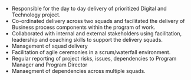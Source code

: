 - Responsible for the day to day delivery of prioritized Digital and Technology project.
- Co-ordinated delivery across two squads and facilitated the delivery of Business process components within the program of work.
- Collaborated with internal and external stakeholders using facilitation, leadership and coaching skills to support the delivery squads.
- Management of squad delivery
- Facilitation of agile ceremonies in a scrum/waterfall environment.
- Regular reporting of project risks, issues, dependencies to Program Manager and Program Director
- Manaegment of dependencies across multiple squads.
